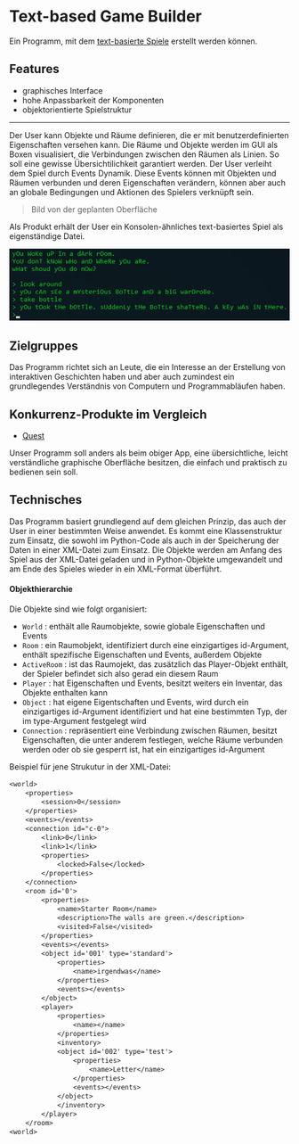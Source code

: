 # Text-based Game Builder

Ein Programm, mit dem [text-basierte Spiele](https://en.wikipedia.org/wiki/Text-based_game) erstellt werden können.

## Features

- graphisches Interface
- hohe Anpassbarkeit der Komponenten
- objektorientierte Spielstruktur
---
Der User kann Objekte und Räume definieren, die er mit benutzerdefinierten Eigenschaften versehen kann. Die Räume und Objekte werden im GUI
als Boxen visualisiert, die Verbindungen zwischen den Räumen als Linien. So soll eine gewisse Übersichtilichkeit
garantiert werden. Der User verleiht dem Spiel durch Events Dynamik. Diese Events können mit Objekten und Räumen verbunden
und deren Eigenschaften verändern, können aber auch an globale Bedingungen und Aktionen des Spielers verknüpft sein.

> Bild von der geplanten Oberfläche

Als Produkt erhält der User ein Konsolen-ähnliches text-basiertes Spiel als eigenständige Datei.

![A Game](agame.png)


## Zielgruppes

Das Programm richtet sich an Leute, die ein Interesse an der Erstellung von interaktiven Geschichten haben und aber auch zumindest ein
grundlegendes Verständnis von Computern und Programmabläufen haben.

## Konkurrenz-Produkte im Vergleich

- [Quest](http://textadventures.co.uk/quest)

Unser Programm soll anders als beim obiger App, eine übersichtliche, leicht verständliche graphische Oberfläche besitzen,
die einfach und praktisch zu bedienen sein soll.

## Technisches

Das Programm basiert grundlegend auf dem gleichen Prinzip, das auch der User in einer bestimmten Weise anwendet.
Es kommt eine Klassenstruktur zum Einsatz, die sowohl im Python-Code als auch in der Speicherung der Daten in einer XML-Datei zum Einsatz.
Die Objekte werden am Anfang des Spiel aus der XML-Datei geladen und in Python-Objekte umgewandelt und am Ende des Spieles wieder in ein XML-Format überführt.

#### Objekthierarchie

Die Objekte sind wie folgt organisiert:

* `World` : enthält alle Raumobjekte, sowie globale Eigenschaften und Events
* `Room` : ein Raumobjekt, identifiziert durch eine einzigartiges id-Argument, enthält spezifische Eigenschaften
und Events, außerdem Objekte
* `ActiveRoom` : ist das Raumojekt, das zusätzlich das Player-Objekt enthält, der Spieler befindet sich also gerad ein diesem Raum
* `Player` : hat Eigenschaften und Events, besitzt weiters ein Inventar, das Objekte enthalten kann
* `Object` : hat eigene Eigentschaften und Events, wird durch ein einzigartiges id-Argument identifiziert und hat eine bestimmten Typ, der im type-Argument festgelegt wird
* `Connection` : repräsentiert eine Verbindung zwischen Räumen, besitzt Eigenschaften, die unter anderem festlegen, welche Räume verbunden werden oder ob sie gesperrt ist,
hat ein einzigartiges id-Argument 

Beispiel für jene Strukutur in der XML-Datei:

```
<world>
    <properties>
        <session>0</session>
    </properties>
    <events></events>
    <connection id="c-0">
        <link>0</link>
        <link>1</link>
        <properties>
            <locked>False</locked>
        </properties>
    </connection>
    <room id='0'>
        <properties>
            <name>Starter Room</name>
            <description>The walls are green.</description>
            <visited>False</visited>
        </properties>
        <events></events>
        <object id='001' type='standard'>
            <properties>
                <name>irgendwas</name>
            </properties>
            <events></events>
        </object>
        <player>
            <properties>
                <name></name>
            </properties>
            <inventory>
            <object id='002' type='test'>
                <properties>
                    <name>Letter</name>
                </properties>
                <events></events>
            </object>
            </inventory>
        </player>
    </room>
<world>
```